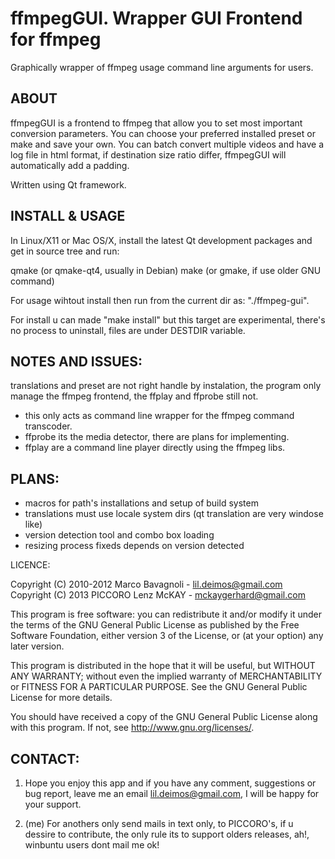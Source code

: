 ffmpegGUI. Wrapper GUI Frontend for ffmpeg
======================================

Graphically wrapper of ffmpeg usage command line arguments for users.

ABOUT
-----

ffmpegGUI is a frontend to ffmpeg that allow you to set most important
conversion parameters. You can choose your preferred installed preset
or make and save your own. You can batch convert multiple videos and have
a log file in html format, if destination size ratio differ, ffmpegGUI
will automatically add a padding.

Written using Qt framework.


INSTALL & USAGE
---------------

In Linux/X11 or Mac OS/X, install the latest Qt development packages and
get in source tree and run:

qmake (or qmake-qt4, usually in Debian)
make (or gmake, if use older GNU command)

For usage wihtout install then run from the current dir as: "./ffmpeg-gui".

For install u can made "make install" but this target are experimental, 
there's no process to uninstall, files are under DESTDIR variable.


NOTES AND ISSUES:
---------------

translations and preset are not right handle by instalation, the 
program only manage the ffmpeg frontend, the ffplay and ffprobe still not.

* this only acts as command line wrapper for the ffmpeg command transcoder.
* ffprobe its the media detector, there are plans for implementing.
* ffplay are a command line player directly using the ffmpeg libs.


PLANS:
------

* macros for path's installations and setup of build system
* translations must use locale system dirs (qt translation are very windose like)
* version detection tool and combo box loading
* resizing process fixeds depends on version detected


LICENCE:

Copyright (C) 2010-2012  Marco Bavagnoli - <lil.deimos@gmail.com>
Copyright (C) 2013  PICCORO Lenz McKAY - <mckaygerhard@gmail.com>

This program is free software: you can redistribute it and/or modify
it under the terms of the GNU General Public License as published by
the Free Software Foundation, either version 3 of the License, or
(at your option) any later version.

This program is distributed in the hope that it will be useful,
but WITHOUT ANY WARRANTY; without even the implied warranty of
MERCHANTABILITY or FITNESS FOR A PARTICULAR PURPOSE.  See the
GNU General Public License for more details.

You should have received a copy of the GNU General Public License
along with this program.  If not, see <http://www.gnu.org/licenses/>.


CONTACT:
--------

1) Hope you enjoy this app and if you have any comment, suggestions or bug report,
leave me an email <lil.deimos@gmail.com>, I will be happy for your support.

2) (me) For anothers only send mails in text only, to PICCORO's, if 
u dessire to contribute, the only rule its to support olders releases, 
ah!, winbuntu users dont mail me ok!



